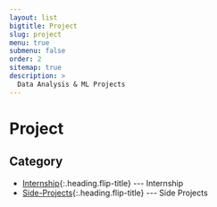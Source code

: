 ```yaml
---
layout: list
bigtitle: Project
slug: project
menu: true
submenu: false
order: 2
sitemap: true
description: >
  Data Analysis & ML Projects
---
```


# Project

## Category

* [Internship]{:.heading.flip-title} --- Internship
* [Side-Projects]{:.heading.flip-title} --- Side Projects


[Internship]: /intern/
[Side-Projects]: /side-project/
